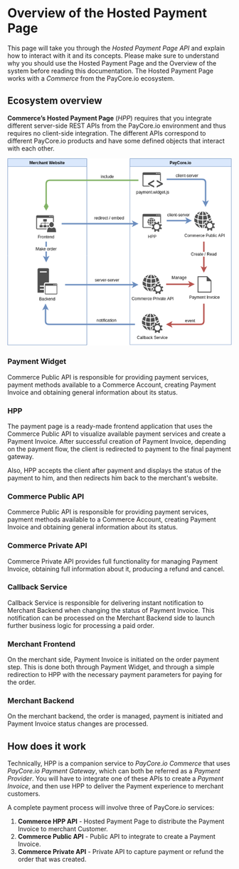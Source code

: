 # Overview of the Hosted Payment Page

This page will take you through the  _Hosted Payment Page API_  and explain how to interact with it and its concepts. Please make sure to understand why you should use the Hosted Payment Page and the Overview of the system before reading this documentation. The Hosted Payment Page works with a  _Commerce_  from the PayCore.io ecosystem. 

## Ecosystem overview

**Commerce’s Hosted Payment Page**  (_HPP_) requires that you integrate different server-side REST APIs from the PayCore.io environment and thus requires no client-side integration. The different APIs correspond to different PayCore.io products and have some defined objects that interact with each other.

![HPP Preview](images/hpp-ecosystem.png)

### Payment Widget

[//]: # (Платежный виджет встраивается в Merchant Checkout и позволяет легко инициировать платеж. Виджет взаимодействует с Commerce Public API для получения списка доступных платежных методов и получения статуса платежа.)

Commerce Public API is responsible for providing payment services, payment methods available to a Commerce Account, creating Payment Invoice and obtaining general information about its status.

### HPP

[//]: # (Платежная страница — это готовое frontend application, который использует Commerce Public API для визуализации доступных платежных сервисов и создания Payment Invoice. После успешного создания Payment Invoice в зависимости от payment flow происходит перенаправление клиента на оплату на конечный платежный шлюз. Также, HPP принимает клиента после оплаты и отображает ему статус платежа, после чего перенаправляет обратно на сайт мерчанта.)

The payment page is a ready-made frontend application that uses the Commerce Public API to visualize available payment services and create a Payment Invoice. After successful creation of Payment Invoice, depending on the payment flow, the client is redirected to payment to the final payment gateway. 

Also, HPP accepts the client after payment and displays the status of the payment to him, and then redirects him back to the merchant's website.

### Commerce Public API

[//]: # (Commerce Public API отвечает за предоставление доступных для Commerce Account платежных сервисов, платежных методов, созданию Payment Invoice и получению общей информации о его статусе.)

Commerce Public API is responsible for providing payment services, payment methods available to a Commerce Account, creating Payment Invoice and obtaining general information about its status.

### Commerce Private API

[//]: # (Commerce Private API предоставляет полный функционал для управления Payment Invoice, получению полной информации о нем, произвелению refund и cancel.)

Commerce Private API provides full functionality for managing Payment Invoice, obtaining full information about it, producing a refund and cancel.

### Callback Service

[//]: # (Callback Service отвечает за доставку моментального уведомления на Merchant Backend при смене статуса Payment Invoice. Данное уведомление может быть обработано на стороне Merchant Backend для запуска дальнейшей бизнес-логики оработки оплаченного заказа.)

Callback Service is responsible for delivering instant notification to Merchant Backend when changing the status of Payment Invoice. This notification can be processed on the Merchant Backend side to launch further business logic for processing a paid order.

### Merchant Frontend

[//]: # (На стороне мерчанта на шаге оплаты заказа инициируется Payment Invoice. Это делается как через Payment Widget, так и через простое перенаправление на HPP с необходимыми параметрами платежа для оплаты заказа.)

On the merchant side, Payment Invoice is initiated on the order payment step. This is done both through Payment Widget, and through a simple redirection to HPP with the necessary payment parameters for paying for the order.

### Merchant Backend

[//]: # (На backend мерчанта проиходит управление заказом, инициация платежа и обработка уведомлений о смене статуса Payment Invoice.)

On the merchant backend, the order is managed, payment is initiated and Payment Invoice status changes are processed.


## How does it work

Technically, HPP is a companion service to  _PayCore.io Commerce_ that uses  _PayCore.io Payment Gateway_, which can both be referred as a  _Payment Provider_. You will have to integrate one of these APIs to create a  _Payment Invoice_, and then use HPP to deliver the Payment experience to merchant customers.

A complete payment process will involve three of PayCore.io services:

1.  **Commerce HPP API**  - Hosted Payment Page to distribute the Payment Invoice to merchant Customer.
2.  **Commerce Public API**  - Public API to integrate to create a Payment Invoice.
3.  **Commerce Private API**  - Private API to capture payment or refund the order that was created.

